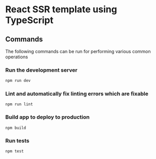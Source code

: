 # React SSR template using TypeScript

## Commands
The following commands can be run for performing various common operations

### Run the development server
```bash
npm run dev
```

### Lint and automatically fix linting errors which are fixable
```
npm run lint
```

### Build app to deploy to production
```
npm build
```

### Run tests
```
npm test
```